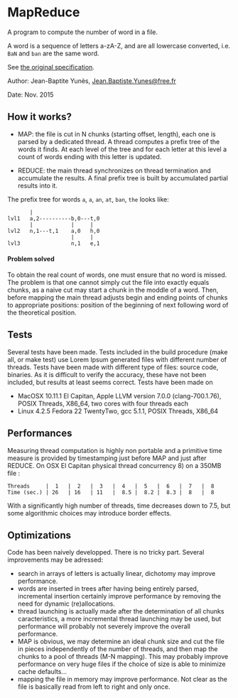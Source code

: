 # MapReduce
A program to compute the number of word in a file.

A word is a sequence of letters a-zA-Z, and are all lowercase converted, i.e.
`BaN` and `ban` are the same word.

See [the original specification](MapReduce.pdf).

Author: Jean-Baptite Yunès, Jean.Baptiste.Yunes@free.fr

Date: Nov. 2015

## How it works?

- MAP: the file is cut in N chunks (starting offset, length), each one is parsed by a dedicated thread. A thread computes a prefix tree of the words it finds. At each level of the tree and for each letter at this level a count of words ending with this letter is updated.

- REDUCE: the main thread synchronizes on thread termination and accumulate the results. A final prefix tree is built by accumulated partial results into it.

The prefix tree for words `a`, `a`, `an`, `at`, `ban`, `the` looks like:

           |
    lvl1   a,2----------b,0---t,0
           |            |     |
    lvl2   n,1---t,1    a,0   h,0
                        |     |
    lvl3                n,1   e,1

#### Problem solved
To obtain the real count of words, one must ensure that no word is missed.
The problem is that one cannot simply cut the file into exactly equals chunks, as a naive cut may start a chunk in the moddle of a word.
Then, before mapping the main thread adjusts begin and ending points of chunks to appropriate positions: position of the beginning of next following word of the theoretical position.

## Tests
Several tests have been made. Tests included in the build procedure (make all, or make test) use
    Lorem Ipsum generated files with different number of threads.
    Tests have been made with different type of files: source code, binaries.
    As it is difficult to verify the accuracy, these have not been included,
    but results at least seems correct.
    Tests have been made on

- MacOSX 10.11.1 El Capitan, Apple LLVM version 7.0.0 (clang-700.1.76), POSIX Threads, X86_64, two cores with four threads each
- Linux 4.2.5 Fedora 22 TwentyTwo, gcc 5.1.1, POSIX Threads, X86_64

## Performances
Measuring thread computation is highly non portable and a primitive time measure is provided by timestamping just before MAP and just after REDUCE. On OSX El Capitan physical thread concurrency 8) on a 350MB file :
    
    Threads     |  1   |  2   |  3   |  4   |  5   |  6   |  7   |  8
    Time (sec.) | 26   | 16   | 11   |  8.5 |  8.2 |  8.3 |  8   |  8
    
With a significantly high number of threads, time decreases down to 7.5, but some algorithmic choices may introduce border effects.

## Optimizations
Code has been naively developped. There is no tricky part. Several improvements may be adressed:

- search in arrays of letters is actually linear, dichotomy may improve performance.
- words are inserted in trees after having being entirely parsed, incremental insertion certainly improve performance by removing the need for dynamic (re)allocations.
- thread launching is actually made after the determination of all chunks caracteristics, a more incremental thread launching may be used, but performance will probably not severely improve the overall performance.
- MAP is obvious, we may determine an ideal chunk size and cut the file in pieces independently of the number of threads, and then map the chunks to a pool of threads (M-N mapping). This may probably improve performance on very huge files if the choice of size is able to minimize cache defaults...
- mapping the file in memory may improve performance. Not clear as the file is basically read from left to right and only once.
